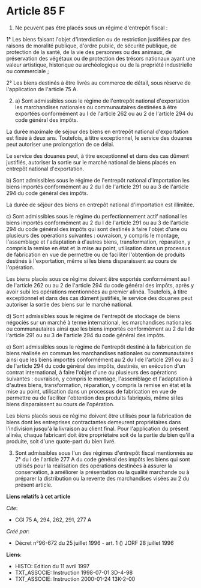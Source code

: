 # Article 85 F

1. Ne peuvent pas être placés sous un régime d'entrepôt fiscal :

1° Les biens faisant l'objet d'interdiction ou de restriction justifiées par des raisons de moralité publique, d'ordre
public, de sécurité publique, de protection de la santé, de la vie des personnes ou des animaux, de préservation des végétaux
ou de protection des trésors nationaux ayant une valeur artistique, historique ou archéologique ou de la propriété
industrielle ou commerciale ;

2° Les biens destinés à être livrés au commerce de détail, sous réserve de l'application de l'article 75 A.

2. a) Sont admissibles sous le régime de l'entrepôt national d'exportation les marchandises nationales ou communautaires
destinées à être exportées conformément au I de l'article 262 ou au 2 de l'article 294 du code général des impôts.

La durée maximale de séjour des biens en entrepôt national d'exportation est fixée à deux ans. Toutefois, à titre
exceptionnel, le service des douanes peut autoriser une prolongation de ce délai.

Le service des douanes peut, à titre exceptionnel et dans des cas dûment justifiés, autoriser la sortie sur le marché
national de biens placés en entrepôt national d'exportation.

b) Sont admissibles sous le régime de l'entrepôt national d'importation les biens importés conformément au 2 du I de
l'article 291 ou au 3 de l'article 294 du code général des impôts.

La durée de séjour des biens en entrepôt national d'importation est illimitée.

c) Sont admissibles sous le régime du perfectionnement actif national les biens importés conformément au 2 du I de l'article
291 ou au 3 de l'article 294 du code général des impôts qui sont destinés à faire l'objet d'une ou plusieurs des opérations
suivantes : ouvraison, y compris le montage, l'assemblage et l'adaptation à d'autres biens, transformation, réparation, y
compris la remise en état et la mise au point, utilisation dans un processus de fabrication en vue de permettre ou de
faciliter l'obtention de produits destinés à l'exportation, même si les biens disparaissent au cours de l'opération.

Les biens placés sous ce régime doivent être exportés conformément au I de l'article 262 ou au 2 de l'article 294 du code
général des impôts, après y avoir subi les opérations mentionnées au premier alinéa. Toutefois, à titre exceptionnel et dans
des cas dûment justifiés, le service des douanes peut autoriser la sortie des biens sur le marché national.

d) Sont admissibles sous le régime de l'entrepôt de stockage de biens négociés sur un marché à terme international, les
marchandises nationales ou communautaires ainsi que les biens importés conformément au 2 du I de l'article 291 ou au 3 de
l'article 294 du code général des impôts.

e) Sont admissibles sous le régime de l'entrepôt destiné à la fabrication de biens réalisée en commun les marchandises
nationales ou communautaires ainsi que les biens importés conformément au 2 du I de l'article 291 ou au 3 de l'article 294 du
code général des impôts, destinés, en exécution d'un contrat international, à faire l'objet d'une ou plusieurs des opérations
suivantes : ouvraison, y compris le montage, l'assemblage et l'adaptation à d'autres biens, transformation, réparation, y
compris la remise en état et la mise au point, utilisation dans un processus de fabrication en vue de permettre ou de
faciliter l'obtention des produits fabriqués, même si les biens disparaissent au cours de l'opération.

Les biens placés sous ce régime doivent être utilisés pour la fabrication de biens dont les entreprises contractantes
demeurent propriétaires dans l'indivision jusqu'à la livraison au client final. Pour l'application du présent alinéa, chaque
fabricant doit être propriétaire soit de la partie du bien qu'il a produite, soit d'une quote-part du bien livré.

3. Sont admissibles sous l'un des régimes d'entrepôt fiscal mentionnés au 2° du I de l'article 277 A du code général des
impôts les biens qui sont utilisés pour la réalisation des opérations destinées à assurer la conservation, à améliorer la
présentation ou la qualité marchande ou à préparer la distribution ou la revente des marchandises visées au 2 du présent
article.

**Liens relatifs à cet article**

_Cite_:

  - CGI 75 A, 294, 262, 291, 277 A

_Créé par_:

  - Décret n°96-672 du 25 juillet 1996 - art. 1 () JORF 28 juillet 1996

**Liens**:

  - HISTO: Edition du 11 avril 1997
  - TXT_ASSOCIE: Instruction 1998-07-01 3D-4-98
  - TXT_ASSOCIE: Instruction 2000-01-24 13K-2-00
